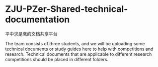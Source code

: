 # ZJU-PZer-Shared-technical-documentation
平中求是鹰的文档共享平台

The team consists of three students, and we will be uploading some technical documents or study guides here to help with competitions and research. Technical documents that are applicable to different research competitions should be placed in different folders.
